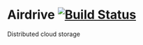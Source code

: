 # Airdrive [![Build Status](https://travis-ci.com/gregthegeek/airdrive.svg?token=GxwRo7a5dp63Gq5XNxwx&branch=master)](https://travis-ci.com/gregthegeek/airdrive)
Distributed cloud storage

